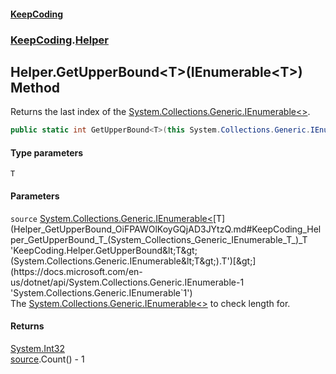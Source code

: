 #### [KeepCoding](index.md 'index')
### [KeepCoding](KeepCoding.md 'KeepCoding').[Helper](Helper.md 'KeepCoding.Helper')
## Helper.GetUpperBound&lt;T&gt;(IEnumerable&lt;T&gt;) Method
Returns the last index of the [System.Collections.Generic.IEnumerable&lt;&gt;](https://docs.microsoft.com/en-us/dotnet/api/System.Collections.Generic.IEnumerable-1 'System.Collections.Generic.IEnumerable`1').  
```csharp
public static int GetUpperBound<T>(this System.Collections.Generic.IEnumerable<T> source);
```
#### Type parameters
<a name='KeepCoding_Helper_GetUpperBound_T_(System_Collections_Generic_IEnumerable_T_)_T'></a>
`T`  
  
#### Parameters
<a name='KeepCoding_Helper_GetUpperBound_T_(System_Collections_Generic_IEnumerable_T_)_source'></a>
`source` [System.Collections.Generic.IEnumerable&lt;](https://docs.microsoft.com/en-us/dotnet/api/System.Collections.Generic.IEnumerable-1 'System.Collections.Generic.IEnumerable`1')[T](Helper_GetUpperBound_OiFPAWOlKoyGQjAD3JYtzQ.md#KeepCoding_Helper_GetUpperBound_T_(System_Collections_Generic_IEnumerable_T_)_T 'KeepCoding.Helper.GetUpperBound&lt;T&gt;(System.Collections.Generic.IEnumerable&lt;T&gt;).T')[&gt;](https://docs.microsoft.com/en-us/dotnet/api/System.Collections.Generic.IEnumerable-1 'System.Collections.Generic.IEnumerable`1')  
The [System.Collections.Generic.IEnumerable&lt;&gt;](https://docs.microsoft.com/en-us/dotnet/api/System.Collections.Generic.IEnumerable-1 'System.Collections.Generic.IEnumerable`1') to check length for.
  
#### Returns
[System.Int32](https://docs.microsoft.com/en-us/dotnet/api/System.Int32 'System.Int32')  
[source](Helper_GetUpperBound_OiFPAWOlKoyGQjAD3JYtzQ.md#KeepCoding_Helper_GetUpperBound_T_(System_Collections_Generic_IEnumerable_T_)_source 'KeepCoding.Helper.GetUpperBound&lt;T&gt;(System.Collections.Generic.IEnumerable&lt;T&gt;).source').Count() - 1
